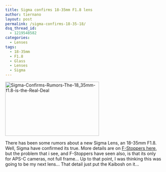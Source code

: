 ```yaml
---
title: Sigma confirms 18-35mm F1.8 lens
author: tiernano
layout: post
permalink: /sigma-confirms-18-35-18/
dsq_thread_id:
  - 1219548582
categories:
  - Lenses
tags:
  - 18-35mm
  - F1.8
  - Glass
  - Lenses
  - Sigma
---
```

[<img class="alignnone size-medium wp-image-385" alt="Sigma-Confirms-Rumors-The-18_35mm-f1.8-is-the-Real-Deal" src="http://www.geekphotographer.com/wp-content/uploads/2013/04/Sigma-Confirms-Rumors-The-18_35mm-f1.8-is-the-Real-Deal-300x173.jpg" width="300" height="173" />][1]

There has been some rumors about a new Sigma Lens, an 18-35mm F1.8. Well, Sigma have confirmed its true. More details are on [F-Stoppers here][2], but the problem that i see, and F-Stoppers have seen also, is that its only for APS-C cameras, not full frame&#8230; Up to that point, I was thinking this was going to be my next lens&#8230; That detail just put the Kaibosh on it&#8230;

&nbsp;

 [1]: http://www.geekphotographer.com/wp-content/uploads/2013/04/Sigma-Confirms-Rumors-The-18_35mm-f1.8-is-the-Real-Deal.jpg
 [2]: http://fstoppers.com/sigma-confirms-rumors-the-18-35mm-f1-8-is-the-real-deal